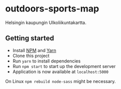 # outdoors-sports-map

Helsingin kaupungin Ulkoliikuntakartta.

## Getting started

- Install [NPM](https://www.npmjs.com/) and [Yarn](https://yarnpkg.com)
- Clone this project
- Run `yarn` to install dependencies
- Run `npm start` to start up the development server
- Application is now available at `localhost:5000`

On Linux `npm rebuild node-sass` might be necessary.
